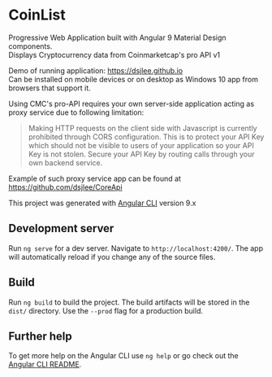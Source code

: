 # CoinList
Progressive Web Application built with Angular 9 Material Design components. <br>
Displays Cryptocurrency data from Coinmarketcap's pro API v1

Demo of running application: https://dsjlee.github.io <br>
Can be installed on mobile devices or on desktop as Windows 10 app from browsers that support it.

Using CMC's pro-API requires your own server-side application acting as proxy service due to following limitation:

>Making HTTP requests on the client side with Javascript is currently prohibited through CORS configuration. This is to protect your API Key which should not be visible to users of your application so your API Key is not stolen. Secure your API Key by routing calls through your own backend service.

Example of such proxy service app can be found at https://github.com/dsjlee/CoreApi


This project was generated with [Angular CLI](https://github.com/angular/angular-cli) version 9.x

## Development server

Run `ng serve` for a dev server. Navigate to `http://localhost:4200/`. The app will automatically reload if you change any of the source files.

## Build

Run `ng build` to build the project. The build artifacts will be stored in the `dist/` directory. Use the `--prod` flag for a production build.

## Further help

To get more help on the Angular CLI use `ng help` or go check out the [Angular CLI README](https://github.com/angular/angular-cli/blob/master/README.md).
